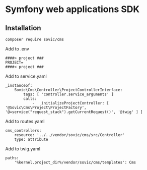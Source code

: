# Symfony web applications SDK

## Installation

```shell
composer require sovic/cms
```

Add to .env

```shell
####> project ###
PROJECT=
####< project ###
```

Add to service.yaml

```shell
_instanceof:
    Sovic\Cms\Controller\ProjectControllerInterface:
        tags: [ 'controller.service_arguments' ]
        calls:
            -   initializeProjectController: [ '@Sovic\Cms\Project\ProjectFactory', '@=service("request_stack").getCurrentRequest()', '@twig' ] ]
```

Add to routes.yaml

```shell
cms_controllers:
    resource: '../../vendor/sovic/cms/src/Controller'
    type: attribute
```

Add to twig.yaml

```shell
paths:
    '%kernel.project_dir%/vendor/sovic/cms/templates': Cms
```
